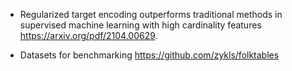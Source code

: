 - Regularized target encoding outperforms traditional
methods in supervised machine learning with high
cardinality features https://arxiv.org/pdf/2104.00629.

- Datasets for benchmarking https://github.com/zykls/folktables